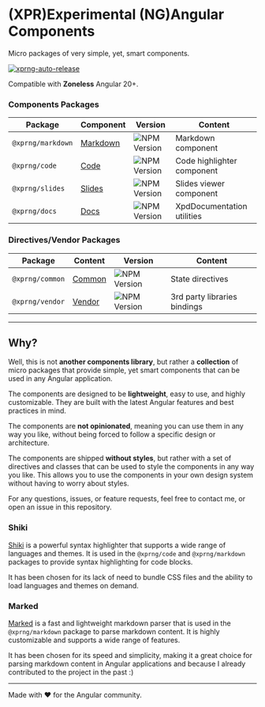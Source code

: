# (XPR)Experimental (NG)Angular Components

Micro packages of very simple, yet, smart components.

[![xprng-auto-release](https://github.com/ziv/xprng/actions/workflows/ci.yml/badge.svg)](https://github.com/ziv/xprng/actions/workflows/ci.yml)

Compatible with **Zoneless** Angular 20+.

### Components Packages
| Package           | Component                            | Version                                                          | Content                    |
|-------------------|--------------------------------------|------------------------------------------------------------------|----------------------------|
| `@xprng/markdown` | [Markdown](xprng/markdown/README.md) | ![NPM Version](https://img.shields.io/npm/v/%40xprng%2Fmarkdown) | Markdown component         |
| `@xprng/code`     | [Code](xprng/code/README.md)         | ![NPM Version](https://img.shields.io/npm/v/%40xprng%2Fcode)     | Code highlighter component |
| `@xprng/slides`   | [Slides](xprng/slides/README.md)     | ![NPM Version](https://img.shields.io/npm/v/%40xprng%2Fslides)   | Slides viewer component    |
| `@xprng/docs`     | [Docs](xprng/docs/README.md)         | ![NPM Version](https://img.shields.io/npm/v/%40xprng%2Fdocs)     | XpdDocumentation utilities |

### Directives/Vendor Packages

| Package         | Content                          | Version                                                        | Content                      |
|-----------------|----------------------------------|----------------------------------------------------------------|------------------------------|
| `@xprng/common` | [Common](xprng/common/README.md) | ![NPM Version](https://img.shields.io/npm/v/%40xprng%2Fcommon) | State directives             |
| `@xprng/vendor` | [Vendor](xprng/vendor/README.md) | ![NPM Version](https://img.shields.io/npm/v/%40xprng%2Fvendor) | 3rd party libraries bindings |

---

## Why?

Well, this is not **another components library**, but rather a **collection** of micro packages that provide simple, yet smart components that can be used in any Angular application.

The components are designed to be **lightweight**, easy to use, and highly customizable. They are built with the latest Angular features and best practices in mind.

The components are **not opinionated**, meaning you can use them in any way you like, without being forced to follow a specific design or architecture.

The components are shipped **without styles**, but rather with a set of directives and classes that can be used to style the components in any way you like. This allows you to use the components in your own design system without having to worry about styles.

For any questions, issues, or feature requests, feel free to contact me, or open an issue in this repository.

### Shiki

[Shiki](https://shiki.style/) is a powerful syntax highlighter that supports a wide range of languages and themes. It is used in the `@xprng/code` and `@xprng/markdown` packages to provide syntax highlighting for code blocks.

It has been chosen for its lack of need to bundle CSS files and the ability to load languages and themes on demand.

### Marked

[Marked](https://marked.js.org/) is a fast and lightweight markdown parser that is used in the `@xprng/markdown` package to parse markdown content. It is highly customizable and supports a wide range of features.

It has been chosen for its speed and simplicity, making it a great choice for parsing markdown content in Angular applications and because I already contributed to the project in the past :)

---

Made with ❤️ for the Angular community.
